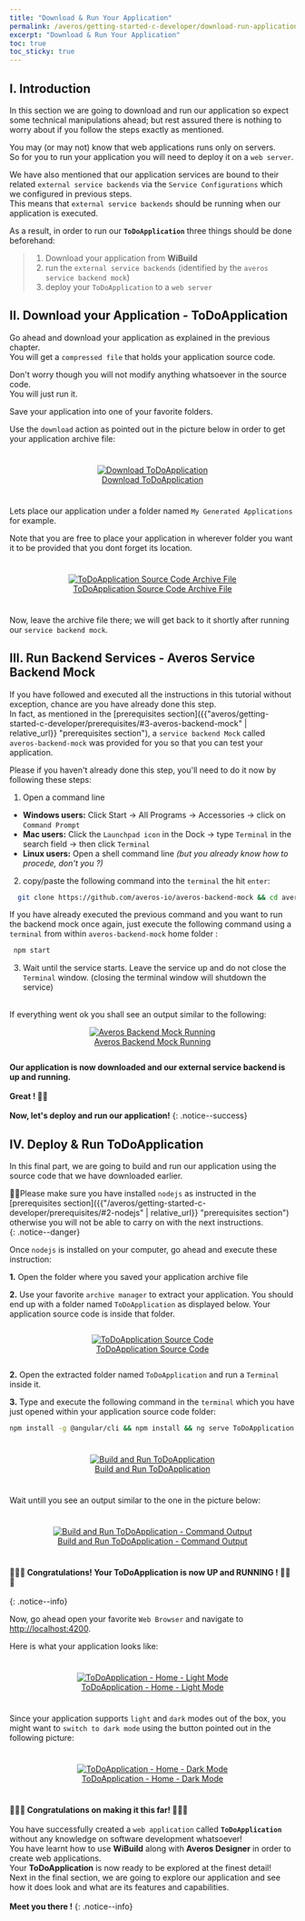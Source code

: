```yaml
---
title: "Download & Run Your Application"
permalink: /averos/getting-started-c-developer/download-run-application/
excerpt: "Download & Run Your Application"
toc: true
toc_sticky: true
---
```


## I. Introduction

In this section we are going to download and run our application so expect some technical manipulations ahead; but rest assured there is nothing to worry about if you follow the steps exactly as mentioned.<br/>

You may (or may not) know that web applications runs only on servers.<br/>
So for you to run your application you will need to deploy it on a `web server`.<br/>

We have also mentioned that our application services are bound to their related `external service backends` via the `Service Configurations` which we configured in previous steps.<br/>
This means that `external service backends` should be running when our application is executed.<br/>

As a result, in order to run our **`ToDoApplication`** three things should be done beforehand:<br/>
>1.  Download your application from **WiBuild**
>2.  run the `external service backends` (identified by the `averos service backend mock`)
>3.  deploy your `ToDoApplication` to a `web server`



## II. Download your Application - ToDoApplication

Go ahead and download your application as explained in the previous chapter.<br/>
You will get a `compressed file` that holds your application source code.<br/> 

Don't worry though you will not modify anything whatsoever in the source code.<br/>
You will just run it.<br/>

Save your application into one of your favorite folders.<br/>

Use the `download` action as pointed out in the picture below in order to get your application archive file:

<div style="display: flex;flex-direction: row;justify-content: center;"> 
<div style="padding: 10px;">
  <figure align="center">
    <a href="{{ site.baseurl }}/assets/tutorial/c-developer/63-download-todoapplication.png">
      <img src="{{ site.baseurl }}/assets/tutorial/c-developer/63-download-todoapplication.png" alt="Download ToDoApplication">
        <figcaption>Download ToDoApplication</figcaption>
    </a>
  </figure>
</div>
</div>

Lets place our application under a folder named `My Generated Applications` for example.<br/>

Note that you are free to place your application in wherever folder you want it to be provided that you dont forget its location.<br/>

<div style="display: flex;flex-direction: row;justify-content: center;"> 
<div style="padding: 10px;">
  <figure align="center">
    <a href="{{ site.baseurl }}/assets/tutorial/c-developer/64-my-application-source-code.png">
      <img src="{{ site.baseurl }}/assets/tutorial/c-developer/64-my-application-source-code.png" alt="ToDoApplication Source Code Archive File">
        <figcaption>ToDoApplication Source Code Archive File</figcaption>
    </a>
  </figure>
</div>
</div>

Now, leave the archive file there; we will get back to it shortly after running our `service backend mock`.<br/>

## III. Run Backend Services - Averos Service Backend Mock

If you have followed and executed all the instructions in this tutorial without exception, chance are you have already done this step.<br/>
In fact, as mentioned in the [prerequisites section]({{"averos/getting-started-c-developer/prerequisites/#3-averos-backend-mock" | relative_url}} "prerequisites section"), a `service backend Mock` called `averos-backend-mock` was provided for you so that you can test your application.<br/> 

Please if you haven't already done this step, you'll need to do it now by following these steps:

1.  Open a command line 
  - **Windows users:** Click Start → All Programs → Accessories → click on `Command Prompt` 
  - **Mac users:**  Click the `Launchpad icon` in the Dock → type `Terminal` in the search field → then click `Terminal`
  - **Linux users:** Open a shell command line _(but you already know how to procede, don't you ?)_

2. copy/paste the following command into the `terminal` the hit `enter`:
```bash
  git clone https://github.com/averos-io/averos-backend-mock && cd averos-backend-mock && npm install && npm start
 ```
  If you have already executed the previous command and you want to run the backend mock once again, just execute the following command using a `terminal` from within `averos-backend-mock` home folder :
```bash
 npm start
 ```
 3. Wait until the service starts. Leave the service up and do not close the `Terminal` window. (closing the terminal window will shutdown the service)

<br/>
If everything went ok you shall see an output similar to the following:

<div style="display: flex;flex-direction: row;justify-content: center;">
  <figure align="center">
    <a href="{{ site.baseurl }}/assets/tutorial/c-developer/2-averos-backend-mock-running.png">
      <img src="{{ site.baseurl }}/assets/tutorial/c-developer/2-averos-backend-mock-running.png" alt="Averos Backend Mock Running">
      <figcaption>Averos Backend Mock Running</figcaption>
    </a>
  </figure>
</div>


**Our application is now downloaded and our external service backend is up and running.**<br/><br/>
**Great ! 🚀🚀** <br/><br/>
**Now, let's deploy and run our application!**
{: .notice--success}


## IV. Deploy & Run ToDoApplication

In this final part, we are going to build and run our application using the source code that we have downloaded earlier.<br/>

🙋‍♂️Please make sure you have installed `nodejs` as instructed in the [prerequisites section]({{"/averos/getting-started-c-developer/prerequisites/#2-nodejs" | relative_url}} "prerequisites section") otherwise you will not be able to carry on with the next instructions.<br/>
{: .notice--danger}

Once `nodejs` is installed on your computer, go ahead and execute these instruction:<br/>

**1.** Open the folder where you saved your application archive file<br/>

**2.** Use your favorite `archive manager` to extract your application. You should end up with a folder named `ToDoApplication` as displayed below. Your application source code is inside that folder.

<div style="display: flex;flex-direction: row;justify-content: center;">
  <figure align="center">
    <a href="{{ site.baseurl }}/assets/tutorial/c-developer/65-my-application-source-code.png">
      <img src="{{ site.baseurl }}/assets/tutorial/c-developer/65-my-application-source-code.png" alt="ToDoApplication Source Code">
      <figcaption>ToDoApplication Source Code</figcaption>
    </a>
  </figure>
</div>



**2.** Open the extracted folder named `ToDoApplication` and run a `Terminal` inside it.

**3.** Type and execute the following command in the `terminal` which you have just opened within your application source code folder: <br/>  
```bash
npm install -g @angular/cli && npm install && ng serve ToDoApplication
```

<div style="display: flex;flex-direction: row;justify-content: center;"> 
<div style="padding: 10px;">
  <figure align="center">
    <a href="{{ site.baseurl }}/assets/tutorial/c-developer/66-build-and-run-todoapplication.png">
      <img src="{{ site.baseurl }}/assets/tutorial/c-developer/66-build-and-run-todoapplication.png" alt="Build and Run ToDoApplication">
        <figcaption>Build and Run ToDoApplication</figcaption>
    </a>
  </figure>
</div>
</div>

Wait untill you see an output similar to the one in the picture below:<br/>

<div style="display: flex;flex-direction: row;justify-content: center;"> 
<div style="padding: 10px;">
  <figure align="center">
    <a href="{{ site.baseurl }}/assets/tutorial/c-developer/67-build-and-run-todoapplication-output.png">
      <img src="{{ site.baseurl }}/assets/tutorial/c-developer/67-build-and-run-todoapplication-output.png" alt="Build and Run ToDoApplication - Command Output">
        <figcaption>Build and Run ToDoApplication - Command Output</figcaption>
    </a>
  </figure>
</div>
</div>


**🎉🎉🎉 Congratulations! Your ToDoApplication is now UP and RUNNING ! 🎉🎉🎉**<br/> <br/>
{: .notice--info}

Now, go ahead open your favorite `Web Browser` and navigate to [http://localhost:4200](http://localhost:4200). <br/>

Here is what your application looks like:<br/>

<div style="display: flex;flex-direction: row;justify-content: center;"> 
<div style="padding: 10px;">
  <figure align="center">
    <a href="{{ site.baseurl }}/assets/tutorial/c-developer/68-todoapplication-home.png">
      <img src="{{ site.baseurl }}/assets/tutorial/c-developer/68-todoapplication-home.png" alt="ToDoApplication - Home - Light Mode">
        <figcaption>ToDoApplication - Home - Light Mode</figcaption>
    </a>
  </figure>
</div>
</div>

Since your application supports `light` and `dark` modes out of the box, you might want to `switch to dark mode` using the button pointed out in the following picture:

<div style="display: flex;flex-direction: row;justify-content: center;"> 
<div style="padding: 10px;">
  <figure align="center">
    <a href="{{ site.baseurl }}/assets/tutorial/c-developer/69-todoapplication-home-darkmode.png">
      <img src="{{ site.baseurl }}/assets/tutorial/c-developer/69-todoapplication-home-darkmode.png" alt="ToDoApplication - Home - Dark Mode">
        <figcaption>ToDoApplication - Home - Dark Mode</figcaption>
    </a>
  </figure>
</div>
</div>



**👏👏👏 Congratulations on making it this far! 👏👏👏**<br/> <br/>
You have successfully created a `web application` called **`ToDoApplication`** without any knowledge on software development whatsoever!<br/>
You have learnt how to use **WiBuild** along with **Averos Designer** in order to create web applications.<br/>
Your **ToDoApplication** is now ready to be explored at the finest detail!
<br/>
Next in the final section, we are going to explore our application and see how it does look and what are its features and capabilities.<br/>
<br/>
**Meet you there !**
{: .notice--info}

